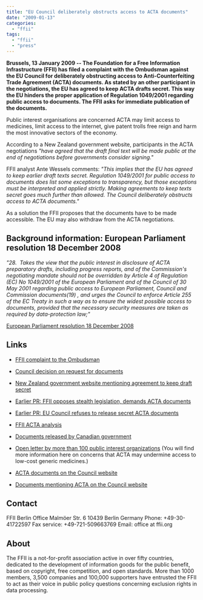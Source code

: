 ```yaml
---
title: "EU Council deliberately obstructs access to ACTA documents"
date: "2009-01-13"
categories: 
  - "ffii"
tags: 
  - "ffii"
  - "press"
---
```


**Brussels, 13 January 2009 -- The Foundation for a Free Information Infrastructure (FFII) has filed a complaint with the Ombudsman against the EU Council for deliberately obstructing access to Anti-Counterfeiting Trade Agreement (ACTA) documents. As stated by an other participant in the negotiations, the EU has agreed to keep ACTA drafts secret. This way the EU hinders the proper application of Regulation 1049/2001 regarding public access to documents. The FFII asks for immediate publication of the documents.**

Public interest organisations are concerned ACTA may limit access to medicines, limit access to the internet, give patent trolls free reign and harm the most innovative sectors of the economy.

According to a New Zealand government website, participants in the ACTA negotiations _"have agreed that the draft final text will be made public at the end of negotiations before governments consider signing."_

FFII analyst Ante Wessels comments: _"This implies that the EU has agreed to keep earlier draft texts secret. Regulation 1049/2001 for public access to documents does list some exceptions to transparency, but those exceptions must be interpreted and applied strictly. Making agreements to keep texts secret goes much further than allowed. The Council deliberately obstructs access to ACTA documents."_

As a solution the FFII proposes that the documents have to be made accessible. The EU may also withdraw from the ACTA negotiations.

## Background information: European Parliament resolution 18 December 2008

_"28.  Takes the view that the public interest in disclosure of ACTA preparatory drafts, including progress reports, and of the Commission's negotiating mandate should not be overridden by Article 4 of Regulation (EC) No 1049/2001 of the European Parliament and of the Council of 30 May 2001 regarding public access to European Parliament, Council and Commission documents(19) , and urges the Council to enforce Article 255 of the EC Treaty in such a way as to ensure the widest possible access to documents, provided that the necessary security measures are taken as required by data-protection law;"_

[European Parliament resolution 18 December 2008](http://www.europarl.europa.eu/sides/getDoc.do?type=TA&language=EN&reference=P6-TA-2008-0634)

## Links

- [FFII complaint to the Ombudsman](http://action.ffii.org/acta/Analysis?action=AttachFile&do=get&target=ffii_ombudsman.pdf)
    
- [Council decision on request for documents](http://register.consilium.europa.eu/pdf/en/08/st15/st15476.en08.pdf)
    
- [New Zealand government website mentioning agreement to keep draft secret](http://www.med.govt.nz/upload/56291/ACTA_%20PPT.PPT)
    
- [Earlier PR: FFII opposes stealth legislation, demands ACTA documents](http://press.ffii.org/Press_releases/FFII_opposes_stealth_legislation%2C_demands_ACTA_documents)
    
- [Earlier PR: EU Council refuses to release secret ACTA documents](http://press.ffii.org/Press_releases/EU_Council_refuses_to_release_secret_ACTA_documents)
    
- [FFII ACTA analysis](http://action.ffii.org/acta/Analysis)
    
- [Documents released by Canadian government](http://www.michaelgeist.ca/component/option,com_docman/task,doc_download/gid,21/)
    
- [Open letter by more than 100 public interest organizations](http://www.essentialaction.org/access/index.php?/archives/173-Secret-Counterfeiting-Treaty-Public-Must-be-Made-Public,-Global-Organizations-Say.html) (You will find more information here on concerns that ACTA may undermine access to low-cost generic medicines.)
    
- [ACTA documents on the Council website](http://register.consilium.europa.eu/servlet/driver?page=Result&lang=EN&ssf=DATE_DOCUMENT+DESC&fc=REGAISEN&srm=25&md=400&typ=Simple&cmsid=638&ff_TITRE=anti-counterfeiting+trade+agreement&ff_FT_TEXT=&ff_SOUS_COTE_MATIERE=&dd_DATE_REUNION=)
    
- [Documents mentioning ACTA on the Council website](http://register.consilium.europa.eu/servlet/driver?page=Result&lang=EN&ssf=DATE_DOCUMENT+DESC&fc=REGAISEN&srm=25&md=400&typ=Simple&cmsid=638&ff_TITRE=&ff_FT_TEXT=anti-counterfeiting+trade+agreement&ff_SOUS_COTE_MATIERE=&dd_DATE_REUNION=)
    

## Contact

FFII Berlin Office Malmöer Str. 6 10439 Berlin Germany Phone: +49-30-41722597 Fax service: +49-721-509663769 Email: office at ffii.org

## About

The FFII is a not-for-profit association active in over fifty countries, dedicated to the development of information goods for the public benefit, based on copyright, free competition, and open standards. More than 1000 members, 3,500 companies and 100,000 supporters have entrusted the FFII to act as their voice in public policy questions concerning exclusion rights in data processing.
